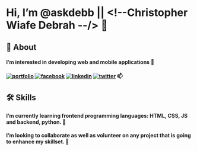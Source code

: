 # Hi, I’m @askdebb || <!--Christopher Wiafe Debrah --/> 👋 

## 🚀 About
#### I’m interested in developing web and mobile applications 👀
#### [![portfolio](https://img.shields.io/badge/my_portfolio-000?style=for-the-badge&logo=ko-fi&logoColor=white)](https://HTML-CSS-Fundamentals-My-Portfolio.askdebb.repl.co) [![facebook](https://img.shields.io/badge/facebook-1DA1F2?style=for-the-badge&logo=facebook&logoColor=white)](https://web.facebook.com/tsanganiu/) [![linkedin](https://img.shields.io/badge/linkedin-0A66C2?style=for-the-badge&logo=linkedin&logoColor=white)](https://www.linkedin.com/in/christopher-debrah-82484b122/) [![twitter](https://img.shields.io/badge/twitter-1DA1F2?style=for-the-badge&logo=twitter&logoColor=white)](https://twitter.com/tsanganiu)  📫 


## 🛠 Skills
#### I’m currently learning frontend programming languages: HTML, CSS, JS and backend, python.  🌱
#### I’m looking to collaborate as well as volunteer on any project that is going to enhance my skillset. 💞️ 

<!---
askdebb/askdebb is a ✨ special ✨ repository because its `README.md` (this file) appears on your GitHub profile.
You can click the Preview link to take a look at your changes.
--->
